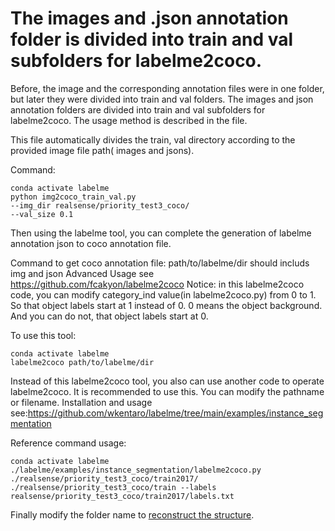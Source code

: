 # The images and .json annotation folder is divided into train and val subfolders for labelme2coco.
Before, the image and the corresponding annotation files were in one folder, but later they were divided into train and val folders. 
The images and json annotation folders are divided into train and val subfolders for labelme2coco. The usage method is described in the file.

This file  automatically divides the train, val directory according to
the provided image file path( images and jsons).

Command:
```
conda activate labelme
python img2coco_train_val.py 
--img_dir realsense/priority_test3_coco/ 
--val_size 0.1
```

Then using the labelme tool, you can complete the generation of labelme annotation json to coco annotation file.  

Command to get coco annotation file: path/to/labelme/dir should includs img and json
Advanced Usage see https://github.com/fcakyon/labelme2coco 
Notice: in this labelme2coco code, you can modify category_ind value(in labelme2coco.py) from 0 to 1. So that object labels start at 1 instead of 0. 0 means the object background. And you can do not, that object labels start at 0.

To use this tool:
```
conda activate labelme
labelme2coco path/to/labelme/dir
```

Instead of this labelme2coco tool, you also can use another code to operate labelme2coco.
It is recommended to use this. You can modify the pathname or filename.
Installation and usage see:https://github.com/wkentaro/labelme/tree/main/examples/instance_segmentation 

Reference command usage:
```
conda activate labelme
./labelme/examples/instance_segmentation/labelme2coco.py ./realsense/priority_test3_coco/train2017/ ./realsense/priority_test3_coco/train --labels realsense/priority_test3_coco/train2017/labels.txt
```

Finally modify the folder name to [reconstruct the structure](https://github.com/facebookresearch/detectron2/blob/main/datasets/README.md).
